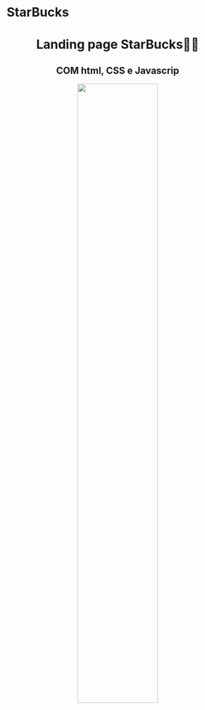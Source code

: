 # StarBucks 


<h1  align="center">Landing page StarBucks💚🥤</H1>
<h2 align="center">COM html, CSS e Javascrip</H2>
  <div align="center">
<img src="https://media.giphy.com/media/L4akOR4cZaeBKX6vnH/giphy.gif" style="width: 60%;">
 

</div>

